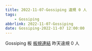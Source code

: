 ```yaml
---
title: 2022-11-07-Gossiping 違規 0 人
tags:
    - Gossiping
abbrlink: 2022-11-07-Gossiping
date: Gossiping-2022-11-07 12:00:00
---
```

Gossiping 板 [板規連結](https://www.ptt.cc/bbs/Gossiping/M.1637425085.A.07D.html)
昨天違規 0 人
